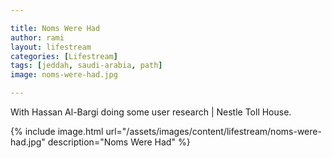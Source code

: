 ```yaml
---

title: Noms Were Had
author: rami
layout: lifestream 
categories: [Lifestream]
tags: [jeddah, saudi-arabia, path]
image: noms-were-had.jpg

---
```


With Hassan Al-Bargi doing some user research | Nestle Toll House.

{% include image.html url="/assets/images/content/lifestream/noms-were-had.jpg" description="Noms Were Had" %}
